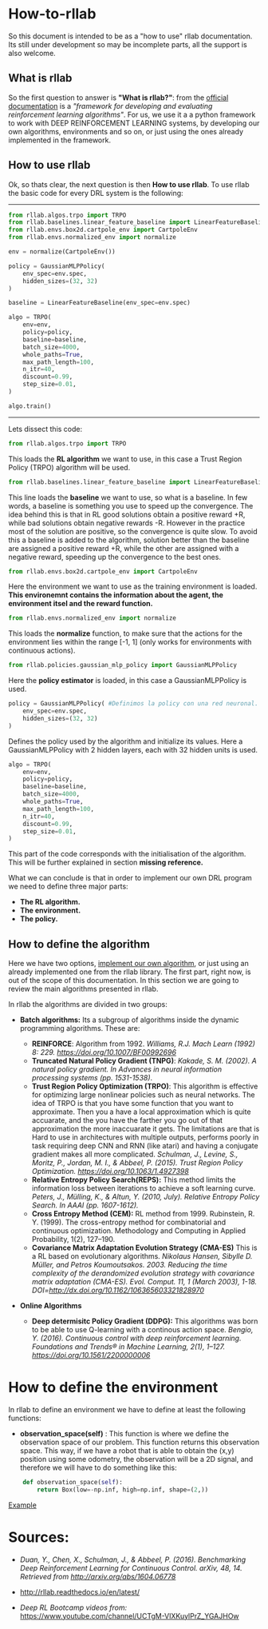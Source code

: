 # How-to-rllab 

So this document is intended to be as a "how to use" rllab documentation. Its still under development so may be incomplete parts, all the support is also welcome.

## What is rllab

So the first question to answer is **"What is rllab?"**: from the [official documentation](http://rllab.readthedocs.io/en/latest/) is a *"framework for developing and evaluating reinforcement learning algorithms"*. For us, we use it a a python framework to work with DEEP REINFORCEMENT LEARNING systems, by developing our own algorithms, environments and so on, or just using the ones already implemented in the framework.

## How to use rllab
Ok, so thats clear, the next question is then **How to use rllab**. To use rllab the basic code for every DRL system is the following: 
_______________________________________________________________________
```python
from rllab.algos.trpo import TRPO 
from rllab.baselines.linear_feature_baseline import LinearFeatureBaseline 
from rllab.envs.box2d.cartpole_env import CartpoleEnv 
from rllab.envs.normalized_env import normalize

env = normalize(CartpoleEnv())

policy = GaussianMLPPolicy(
	env_spec=env.spec,
	hidden_sizes=(32, 32)
)

baseline = LinearFeatureBaseline(env_spec=env.spec)

algo = TRPO(
	env=env,
	policy=policy,
	baseline=baseline,
	batch_size=4000,
	whole_paths=True,
	max_path_length=100,
	n_itr=40,
	discount=0.99,
	step_size=0.01,
)

algo.train()

```
___

Lets dissect this code:

```python
from rllab.algos.trpo import TRPO 
```

This loads the **RL algorithm** we want to use, in this case a Trust Region Policy (TRPO) algorithm will be used.

```python
from rllab.baselines.linear_feature_baseline import LinearFeatureBaseline 
```
This line loads the **baseline** we want to use, so what is a baseline. In few words, a baseline is something you use to speed up the convergence. The idea behind this is that in RL good solutions obtain a positive reward +R, while bad solutions obtain negative rewards -R. However in the practice most of the solution are positive, so the convergence is quite slow. To avoid this a baseline is added to the algorithm, solution better than the baseline are assigned a positive reward +R, while the other are assigned with a negative reward, speeding up the convergence to the best ones.

```python
from rllab.envs.box2d.cartpole_env import CartpoleEnv 
```
Here the environment we want to use as the training environment is loaded. **This environemnt contains the information about the agent, the environment itsel and the reward function.**

```python
from rllab.envs.normalized_env import normalize 
```

This loads the **normalize** function, to make sure that the actions for the environment lies within the range [-1, 1] (only works for environments with continuous actions).

```python
from rllab.policies.gaussian_mlp_policy import GaussianMLPPolicy 
```

Here the **policy estimator** is loaded, in this case a GaussianMLPPolicy is used.

```python
policy = GaussianMLPPolicy( #Definimos la policy con una red neuronal.
	env_spec=env.spec,
	hidden_sizes=(32, 32)
)
```
Defines the policy used by the algorithm and initialize its values. Here a GaussianMLPPolicy with 2 hidden layers, each with 32 hidden units is used.

```python
algo = TRPO(
	env=env,
	policy=policy,
	baseline=baseline,
	batch_size=4000,
	whole_paths=True,
	max_path_length=100,
	n_itr=40,
	discount=0.99,
	step_size=0.01,
)
```

This part of the code corresponds with the initialisation of the algorithm. This will be further explained in section **missing reference.**

What we can conclude is that in order to implement our own DRL program we need to define three major parts:

- **The RL algorithm.**
- **The environment.**
- **The policy.**

## How to define the algorithm

Here we have two options, [implement our own algorithm](http://rllab.readthedocs.io/en/latest/user/implement_algo_advanced.html), or just using an already implemented one from the rllab library. The first part, right now, is out of the scope of this documentation. In this section we are going to review the main algorithms presented in rllab.

In rllab the algorithms are divided in two groups:

- **Batch algorithms:** Its a subgroup of algorithms inside the dynamic programming algorithms. These are:
	- **REINFORCE**: Algorithm from 1992. *Williams, R.J. Mach Learn (1992) 8: 229. https://doi.org/10.1007/BF00992696*
	- **Truncated Natural Policy Gradient (TNPG)**: *Kakade, S. M. (2002). A natural policy gradient. In Advances in neural information processing systems (pp. 1531-1538)*.
	- **Trust Region Policy Optimization (TRPO)**: This algorithm is effective for optimizing large nonlinear policies such as neural networks. The idea of TRPO is that you have some function that you want to approximate. Then you a have a local approximation which is quite accuarate, and the you have the farther you go out of that approximation the more inaccuarate it gets. The limitations are that is Hard to use in architectures with multiple outputs, performs poorly in task requiring deep CNN and RNN (like atari) and having a conjugate gradient makes all more complicated. *Schulman, J., Levine, S., Moritz, P., Jordan, M. I., & Abbeel, P. (2015). Trust Region Policy Optimization. https://doi.org/10.1063/1.4927398*
	- **Relative Entropy Policy Search(REPS):** This method limits the information loss between iterations to achieve a soft learning curve. *Peters, J., Mülling, K., & Altun, Y. (2010, July). Relative Entropy Policy Search. In AAAI (pp. 1607-1612).*
	- **Cross Entropy Method (CEM):** RL method from 1999. Rubinstein, R. Y. (1999). The cross-entropy method for combinatorial and continuous optimization. Methodology and Computing in Applied Probability, 1(2), 127–190.
	- **Covariance Matrix Adaptation Evolution Strategy (CMA-ES)** This is a RL based on evolutionary algorithms. *Nikolaus Hansen, Sibylle D. Müller, and Petros Koumoutsakos. 2003. Reducing the time complexity of the derandomized evolution strategy with covariance matrix adaptation (CMA-ES). Evol. Comput. 11, 1 (March 2003), 1-18. DOI=http://dx.doi.org/10.1162/106365603321828970* 

 - **Online Algorithms**
 	- **Deep determisitc Policy Gradient (DDPG):** This algorithms was born to be able to use Q-learning with a  continous action space. *Bengio, Y. (2016). Continuous control with deep reinforcement learning. Foundations and Trends® in Machine Learning, 2(1), 1–127. https://doi.org/10.1561/2200000006*
	
# How to define the environment

In rllab to define an environment we have to define at least the following functions:

- **observation_space(self)** : This function is where we define the observation space of our problem. This function returns this observation space. This way, if we have a robot that is able to obtain the (x,y) position using some odometry, the observation will be a 2D signal, and therefore we will have to do something like this:

```python
    def observation_space(self):
    	return Box(low=-np.inf, high=np.inf, shape=(2,))
```

[Example](https://github.com/roboticslab-uc3m/xgnitive/blob/485c982b16403c2ac78f2816fae4b560e71d5b46/programs/drl/envs/grid_world_2D_env.py)

# Sources:
- *Duan, Y., Chen, X., Schulman, J., & Abbeel, P. (2016). Benchmarking Deep Reinforcement Learning for Continuous Control. arXiv, 48, 14. Retrieved from http://arxiv.org/abs/1604.06778*

- http://rllab.readthedocs.io/en/latest/
- *Deep RL Bootcamp videos from:* https://www.youtube.com/channel/UCTgM-VlXKuylPrZ_YGAJHOw






